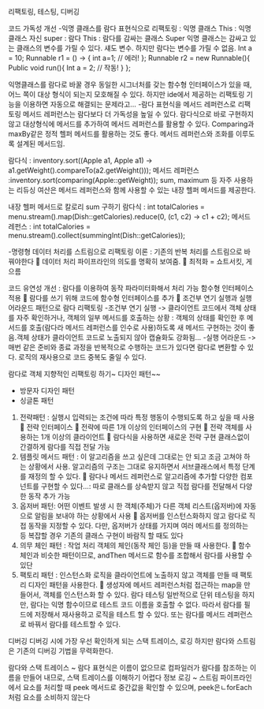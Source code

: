 리팩토링, 테스팅, 디버깅 

코드 가독성 개선 
-익명 클래스를 람다 표현식으로 리팩토링
 : 익명 클래스
	This : 익명 클래스 자신 
	super
 : 람다 
	This : 람다를 감싸는 클래스
	Super
익명 클래스는 감싸고 있는 클래스의 변수를 가릴 수 있다. 섀도 변수. 하지만 람다는 변수를 가릴 수 없음. 
Int a = 10;
Runnable r1 = () -> { int a=1; // 에러!
};
Runnable r2 = new Runnable(){
	Public void run(){
Int a = 2; // 작동! 
}
};

익명클래스를 람다로 바꿀 경우 동일한 시그너처를 갖는 함수형 인터페이스가 있을 때, 어느 쪽이 대상 형식이 되는지 모호해질 수 있다. 하지만 ide에서 제공하는 리팩토링 기능을 이용하면 자동으로 해결되는 문제라고…
-람다 표현식을 메서드 레퍼런스로 리팩토링
	메서드 레퍼런스는 람다보다 더 가독성을 높일 수 있다. 람다식으로 바로 구현하지 않고 대상형식에 메서드를 추가하여 메서드 레퍼런스를 활용할 수 있다. Comparing과 maxBy같은 정적  헬퍼 메서드를 활용하는 것도 좋다. 메서드 레퍼런스와 조화를 이루도록 설계된 메서드임.

람다식 : inventory.sort((Apple a1, Apple a1) -> a1.getWeight().compareTo(a2.getWeight()));
메서드 레퍼런스 :inventory.sort(comparing(Apple::getWeight));
sum, maximum 등 자주 사용하는 리듀싱 여산은 메서드 레퍼런스와 함께 사용할 수 있는 내장 헬퍼 메서드를 제공한다.

내장 헬퍼 메서드로 칼로리 sum 구하기
람다식 : int totalCalories = menu.stream().map(Dish::getCalories).reduce(0, (c1, c2) -> c1 + c2);
메서드 레펀스 : int totalCalories = menu.stream().collect(summingInt(Dish::getCalories));


-명령형 데이터 처리를 스트림으로 리팩토링
	이론 : 기존의 반복 처리를 스트림으로 바꿔야한다 
	데이터 처리 파이프라인의 의도를 명확히 보여줌. 
	최적화 = 쇼트서킷, 게으름 

코드 유연성 개선 : 람다를 이용하여 동작 파라미터화해서 처리 가능
	함수형 인터페이스 적용 
	람다를 쓰기 위해 코드에 함수형 인터페이스를 추가
	조건부 연기 실행과 실행 어라운드 패턴으로 람다 리팩토링
	-조건부 연기 실행 -> 클라이언트 코드에서 객체 상태를 자주 확인하거나, 객체의 일부 메서드를 호출하는 상황 : 객체의 상태를 확인한 후 메서드를 호출(람다라 메서드 레퍼런스를 인수로 사용)하도록 새 메서드 구현하는 것이 좋음.객체 상태가 클라이언트 코드로 노출되지 않아  캡슐화도 강화됨…
	-실행 어라운드 -> 매번 같은 준비와 종료 과정을 반복적으로 수행하는 코드가 있다면 람다로 변환할 수 있다. 로직의 재사용으로 코드 중복도 줄일 수 있다. 



	
람다로 객체 지향적인 리팩토링 하기~
디자인 패턴~~
-	방문자 디자인 패턴
-	 싱글톤 패턴
1.	전략패턴 : 실행시 입력되는 조건에 따라 특정 행동이 수행되도록 하고 싶을 때 사용
	전략 인터페이스
	전략에 따른 1개 이상의 인터페이스의 구현 
	전략 객체를 사용하는 1개 이상의 클라이언트
	람다식을 사용하면 새로운 전략 구현 클래스없이 간결하게 람다를 직접 전달 가능
2.	템플릿 메서드 패턴 : 이 알고리즘을 쓰고 싶은데 그대로는 안 되고 조금 고쳐야 하는 상황에서 사용. 알고리즘의 구조는 그대로 유지하면서 서브클래스에서 특정 단계를 재정의 할 수 있다.
	람다나 메서드 레퍼런스로 알고리즘에 추가할 다양한 컴포넌트를 구현할 수 있다…: 따로 클래스를 상속받지 않고 직접 람다를 전달해서 다양한 동작 추가 가능
3.	옵저버 패턴: 어떤 이벤트 발생 시 한 객체(주체)가 다른 객체 리스트(옵저버)에 자동으로 알림을 보내야 하는 상황에서 사용
	옵저버를 인스턴스화하지 않고 람다로 직접 동작을 지정할 수 있다. 다만, 옵저버가 상태를 가지며 여러 메서드를 정의하는 등 복잡할 경우 기존의 클래스 구현이 바람직 할 때도 있다
4.	의무 체인 패턴 : 작업 처리 객체의 체인(동작 체인 등)을 만들 때 사용한다. 
	함수 체인과 비슷한 패턴이므로, andThen 메서드로 함수를 조합해서 람다를 사용할 수 있단
5.	팩토리 패턴 : 인스턴스화 로직을 클라이언트에 노출하지 않고 객체를 만들 때 팩토리 디자인 패턴을 사용한다.
	생성자에 메서드 레퍼런스처럼 접근하는 map을 만들어서, 객체를 인스턴스화 할 수 있다.
람다 테스팅
 일반적으로 단위 테스팅을 하지만, 람다는 익명 함수이므로 테스트 코드 이름을 호출할 수 없다. 
따라서 람다를 필드에 저장해서 재사용하고 로직을 테스트 할 수 있다. 
또는 람다를 메서드 레퍼런스로 바꿔서 람다를 테스트할 수 있다.

디버깅
디버깅 시에 가장 우선 확인하게 되는 스택 트레이스, 로깅
하지만 람다와 스트림은 기존의 디버깅 기법을 무력화한다.

람다와 스택 트레이스
~ 람다 표현식은 이름이 없으므로 컴파일러가 람다를 참조하는 이름을 만들어 내므로, 스택 트레이스를 이해하기 어렵다
정보 로깅
~ 스트림 파이프라인에서 요소를 처리할 때 peek 메서드로 중간값을 확인할 수 있으며, peek은ㄴforEach처럼 요소를 소비하지 않는다


